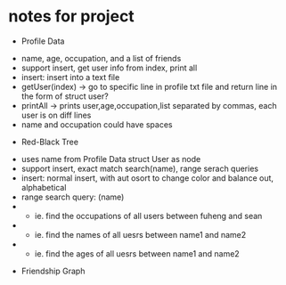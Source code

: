 # notes for project
* Profile Data
- name, age, occupation, and a list of friends
- support insert, get user info from index, print all
- insert: insert into a text file
- getUser(index) -> go to specific line in profile txt file and return line in the form of struct user?
- printAll -> prints user,age,occupation,list separated by commas, each user is on diff lines
- name and occupation could have spaces
* Red-Black Tree
- uses name from Profile Data struct User as node
- support insert, exact match search(name), range serach queries
- insert: normal insert, with aut osort to change color and balance out, alphabetical
- range search query: (name) 
- - ie. find the occupations of all users between fuheng and sean
- - ie. find the names of all uesrs between name1 and name2
- - ie. find the ages of all uesrs between name1 and name2

* Friendship Graph